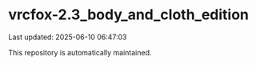 # vrcfox-2.3_body_and_cloth_edition

Last updated: 2025-06-10 06:47:03

This repository is automatically maintained.
